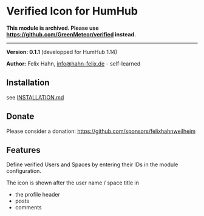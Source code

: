 # Verified Icon for HumHub

**This module is archived. Please use https://github.com/GreenMeteor/verified instead.**

---

**Version: 0.1.1** (developped for HumHub 1.14)

**Author:** Felix Hahn, info@hahn-felix.de - self-learned

## Installation
see [INSTALLATION.md](https://github.com/felixhahnweilheim/humhub-modules-verified-icon/blob/main/docs/INSTALLATION.md)

## Donate
Please consider a donation: https://github.com/sponsors/felixhahnweilheim

## Features
Define verified Users and Spaces by entering their IDs in the module configuration.

The icon is shown after the user name / space title in
- the profile header
- posts
- comments
